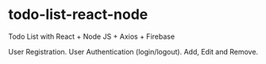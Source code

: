 # todo-list-react-node
Todo List with React + Node JS + Axios + Firebase

User Registration.
User Authentication (login/logout).
Add, Edit and Remove.

